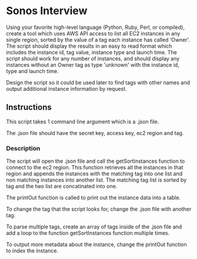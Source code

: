 # Sonos Interview
Using your favorite high-level language (Python, Ruby, Perl, or compiled), create a tool which uses AWS API access to list all EC2 instances in any single region, sorted by the value of a tag each instance has called ‘Owner’.  The script should display the results in an easy to read format which includes the instance id, tag value, instance type and launch time.  The script should work for any number of instances, and should display any instances without an Owner tag as type 'unknown' with the instance id, type and launch time.  

Design the script so it could be used later to find tags with other names and output additional instance information by request.

## Instructions

This script takes 1 command line argument which is a .json file.

The .json file should have the secret key, access key, ec2 region and 
tag.

### Description

The script will open the .json file and call the getSortInstances function to connect to the ec2 region. 
This function retrieves all the instances in that region and appends the instances with the matching tag into one list and non matching instances into another list. 
The matching tag list is sorted by tag and the two list are concatinated into one.

The printOut function is called to print out the instance data into a table.

To change the tag that the script looks for, change the .json file with 
another tag.

To parse multiple tags, create an array of tags inside of the .json file
and add a loop to the function getSortInstances function multiple times.

To output more metadata about the instance, change the printOut function to index the instance.

